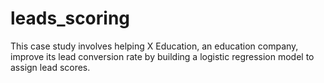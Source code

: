 # leads_scoring
This case study involves helping X Education, an education company, improve its lead conversion rate by building a logistic regression model to assign lead scores.
